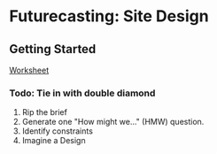 # Futurecasting: Site Design

## Getting Started
 [Worksheet](https://docs.google.com/presentation/d/1eYc1Jnw937SZmfk0vvyZl-N265pWCgvpkAypJXCOX50/edit?usp=sharing)


### Todo: Tie in with double diamond
  1. Rip the brief
  2. Generate one "How might we..." (HMW) question.
  3. Identify constraints
  4. Imagine a Design